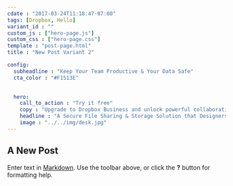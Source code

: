 ```yaml
---
cdate : "2017-03-24T11:18:47-07:00"
tags: [Dropbox, Hello]
variant_id : ""
custom_js : ["hero-page.js"]
custom_css : ["hero-page.css"]
template : "post-page.html"
title : "New Post Variant 2"

config:
  subheadline : "Keep Your Team Productive & Your Data Safe"
  cta_color : "#F1513E"

 
  hero:
    call_to_action : "Try it free"
    copy : "Upgrade to Dropbox Business and unlock powerful collaboration and anytime anywhere access to your design files. "
    headline : "A Secure File Sharing & Storage Solution that Designers Love"
    image : "../../img/desk.jpg"
---
```

## A New Post

Enter text in [Markdown](http://daringfireball.net/projects/markdown/). Use the toolbar above, or click the **?** button for formatting help.
